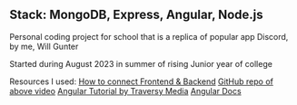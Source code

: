 ## Stack: MongoDB, Express, Angular, Node.js

Personal coding project for school that is a replica of popular app Discord, by me, Will Gunter

Started during August 2023 in summer of rising Junior year of college

Resources I used:
[How to connect Frontend & Backend](https://www.youtube.com/watch?v=fhRdqbEXp9Y)
[GitHub repo of above video](https://github.com/CodAffection/MEAN-Stack-CRUD-Operations)
[Angular Tutorial by Traversy Media](https://www.youtube.com/watch?v=3dHNOWTI7H8&t=3s)
[Angular Docs](https://angular.io/)